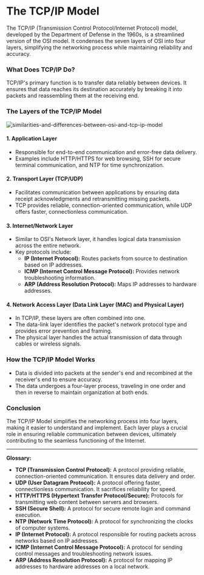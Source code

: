 # The TCP/IP Model

The TCP/IP (Transmission Control Protocol/Internet Protocol) model, developed by the Department of Defense in the 1960s, is a streamlined version of the OSI model. It condenses the seven layers of OSI into four layers, simplifying the networking process while maintaining reliability and accuracy.

### What Does TCP/IP Do?

TCP/IP's primary function is to transfer data reliably between devices. It ensures that data reaches its destination accurately by breaking it into packets and reassembling them at the receiving end.

### The Layers of the TCP/IP Model
![similarities-and-differences-between-osi-and-tcp-ip-model](https://github.com/Azhilus/Learning-Networking/assets/66466976/9f530c3a-f622-43c7-9280-0855586417c3)

#### 1. Application Layer
   - Responsible for end-to-end communication and error-free data delivery.
   - Examples include HTTP/HTTPS for web browsing, SSH for secure terminal communication, and NTP for time synchronization.

#### 2. Transport Layer (TCP/UDP)
   - Facilitates communication between applications by ensuring data receipt acknowledgments and retransmitting missing packets.
   - TCP provides reliable, connection-oriented communication, while UDP offers faster, connectionless communication.

#### 3. Internet/Network Layer
   - Similar to OSI's Network layer, it handles logical data transmission across the entire network.
   - Key protocols include:
     - **IP (Internet Protocol):** Routes packets from source to destination based on IP addresses.
     - **ICMP (Internet Control Message Protocol):** Provides network troubleshooting information.
     - **ARP (Address Resolution Protocol):** Maps IP addresses to hardware addresses.

#### 4. Network Access Layer (Data Link Layer (MAC) and Physical Layer)
   - In TCP/IP, these layers are often combined into one.
   - The data-link layer identifies the packet's network protocol type and provides error prevention and framing.
   - The physical layer handles the actual transmission of data through cables or wireless signals.

### How the TCP/IP Model Works

- Data is divided into packets at the sender's end and recombined at the receiver's end to ensure accuracy.
- The data undergoes a four-layer process, traveling in one order and then in reverse to maintain organization at both ends.

### Conclusion

The TCP/IP Model simplifies the networking process into four layers, making it easier to understand and implement. Each layer plays a crucial role in ensuring reliable communication between devices, ultimately contributing to the seamless functioning of the Internet.

---

**Glossary:**
- **TCP (Transmission Control Protocol):** A protocol providing reliable, connection-oriented communication. It ensures data delivery and order.
- **UDP (User Datagram Protocol):** A protocol offering faster, connectionless communication. It sacrifices reliability for speed.
- **HTTP/HTTPS (Hypertext Transfer Protocol/Secure):** Protocols for transmitting web content between servers and browsers.
- **SSH (Secure Shell):** A protocol for secure remote login and command execution.
- **NTP (Network Time Protocol):** A protocol for synchronizing the clocks of computer systems.
- **IP (Internet Protocol):** A protocol responsible for routing packets across networks based on IP addresses.
- **ICMP (Internet Control Message Protocol):** A protocol for sending control messages and troubleshooting network issues.
- **ARP (Address Resolution Protocol):** A protocol for mapping IP addresses to hardware addresses on a local network.
